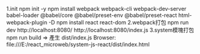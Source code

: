 1.init
    npm init -y
    npm install webpack webpack-cli webpack-dev-server babel-loader @babel/core @babel/preset-env @babel/preset-react html-webpack-plugin -D
    npm install react react-dom
2.webpack打包
    npm run dev
    http://localhost:8080/
    http://localhost:8080/index.js
3.system模塊打包
    npm run build => 產生 dist/index.js
    Browser: file:///E:/react_microweb/system-js-react/dist/index.html
